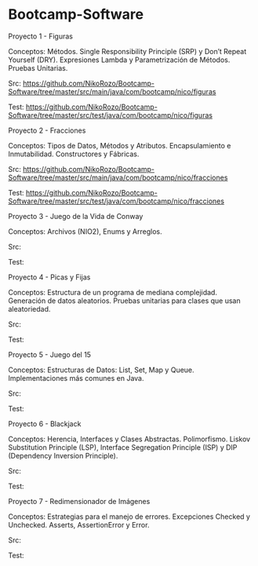 # Bootcamp-Software

Proyecto 1 - Figuras

Conceptos: Métodos. Single Responsibility Principle (SRP) y Don’t Repeat Yourself (DRY). Expresiones Lambda y Parametrización de Métodos. Pruebas Unitarias.

Src:  https://github.com/NikoRozo/Bootcamp-Software/tree/master/src/main/java/com/bootcamp/nico/figuras

Test: https://github.com/NikoRozo/Bootcamp-Software/tree/master/src/test/java/com/bootcamp/nico/figuras

Proyecto 2 - Fracciones

Conceptos: Tipos de Datos, Métodos y Atributos. Encapsulamiento e Inmutabilidad. Constructores y Fábricas.

Src:  https://github.com/NikoRozo/Bootcamp-Software/tree/master/src/main/java/com/bootcamp/nico/fracciones

Test: https://github.com/NikoRozo/Bootcamp-Software/tree/master/src/test/java/com/bootcamp/nico/fracciones

Proyecto 3 - Juego de la Vida de Conway

Conceptos: Archivos (NIO2), Enums y Arreglos.

Src:  

Test:

Proyecto 4 - Picas y Fijas

Conceptos: Estructura de un programa de mediana complejidad. Generación de datos aleatorios. Pruebas unitarias para clases que usan aleatoriedad.

Src:  

Test:

Proyecto 5 - Juego del 15

Conceptos: Estructuras de Datos: List, Set, Map y Queue. Implementaciones más comunes en Java.

Src:  

Test:

Proyecto 6 - Blackjack

Conceptos: Herencia, Interfaces y Clases Abstractas. Polimorfismo. Liskov Substitution Principle (LSP), Interface Segregation Principle (ISP) y DIP (Dependency Inversion Principle).

Src:  

Test:

Proyecto 7 - Redimensionador de Imágenes

Conceptos: Estrategias para el manejo de errores. Excepciones Checked y Unchecked. Asserts, AssertionError y Error.

Src:  

Test:
